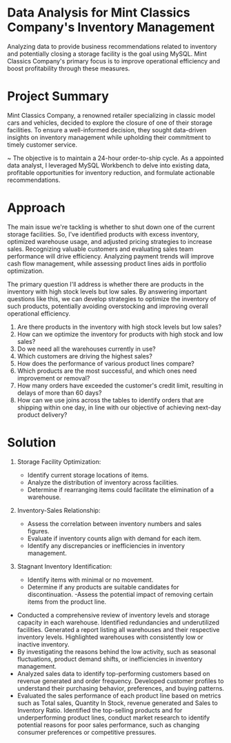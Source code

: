 # Data Analysis for Mint Classics Company's Inventory Management
Analyzing data to provide business recommendations related to inventory and potentially closing a storage facility is the goal using MySQL. Mint Classics Company's primary focus is to improve operational efficiency and boost profitability through these measures.

# Project Summary
Mint Classics Company, a renowned retailer specializing in classic model cars and vehicles, decided to explore the closure of one of their storage facilities. To ensure a well-informed decision, they sought data-driven insights on inventory management while upholding their commitment to timely customer service. 

~ The objective is to maintain a 24-hour order-to-ship cycle. As a appointed data analyst, I leveraged MySQL Workbench to delve into existing data, profitable opportunities for inventory reduction, and formulate actionable recommendations.

# Approach 
The main issue we're tackling is whether to shut down one of the current storage facilities. So, I've identified products with excess inventory, optimized warehouse usage, and adjusted pricing strategies to increase sales. Recognizing valuable customers and evaluating sales team performance will drive efficiency. Analyzing payment trends will improve cash flow management, while assessing product lines aids in portfolio optimization. 

The primary question I'll address is whether there are products in the inventory with high stock levels but low sales. By answering important questions like this, we can develop strategies to optimize the inventory of such products, potentially avoiding overstocking and improving overall operational efficiency.
1. Are there products in the inventory with high stock levels but low sales?
2. How can we optimize the inventory for products with high stock and low sales?
3. Do we need all the warehouses currently in use?
4. Which customers are driving the highest sales?
5. How does the performance of various product lines compare?
6. Which products are the most successful, and which ones need improvement or removal?
7. How many orders have exceeded the customer's credit limit, resulting in delays of more than 60 days?
8. How can we use joins across the tables to identify orders that are shipping within one day, in line with our objective of achieving next-day product delivery?

# Solution
1. Storage Facility Optimization:
   - Identify current storage locations of items.
   - Analyze the distribution of inventory across facilities.
   - Determine if rearranging items could facilitate the elimination of a warehouse.

2. Inventory-Sales Relationship:
   - Assess the correlation between inventory numbers and sales figures.
   - Evaluate if inventory counts align with demand for each item.
   - Identify any discrepancies or inefficiencies in inventory management.

3. Stagnant Inventory Identification:
   - Identify items with minimal or no movement.
   - Determine if any products are suitable candidates for discontinuation.
   -Assess the potential impact of removing certain items from the product line.


- Conducted a comprehensive review of inventory levels and storage capacity in each warehouse. Identified redundancies and underutilized facilities. Generated a report listing all warehouses and their respective 
  inventory levels. Highlighted warehouses with consistently low or inactive inventory.
- By investigating the reasons behind the low activity, such as seasonal fluctuations, product demand shifts, or inefficiencies in inventory management. 
- Analyzed sales data to identify top-performing customers based on revenue generated and order frequency. Developed customer profiles to understand their purchasing behavior, preferences, and buying patterns.
- Evaluated the sales performance of each product line based on metrics such as Total sales, Quantity In Stock, revenue generated and Sales to Inventory Ratio. Identified the top-selling products and for 
  underperforming product lines, conduct market research to identify potential reasons for poor sales performance, such as changing consumer preferences or competitive pressures. 






